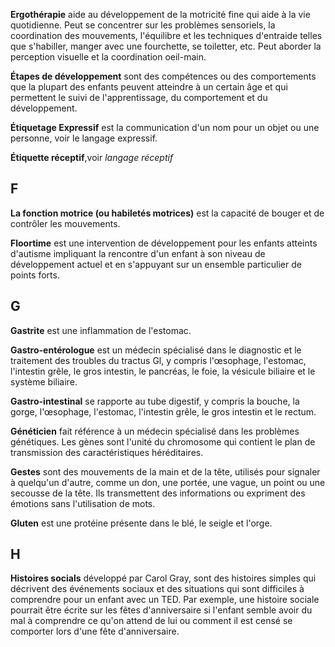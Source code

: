 **Ergothérapie** aide au développement de la motricité fine qui aide à la vie quotidienne. Peut se concentrer sur les problèmes sensoriels, la coordination des mouvements, l'équilibre et les techniques d'entraide telles que s'habiller, manger avec une fourchette, se toiletter, etc. Peut aborder la perception visuelle et la coordination oeil-main.

**Étapes de développement** sont des compétences ou des comportements que la plupart des enfants peuvent atteindre à un certain âge et qui permettent le suivi de l'apprentissage, du comportement et du développement.

**Étiquetage Expressif** est la communication d'un nom pour un objet ou une personne, voir le langage expressif.

**Étiquette réceptif**,voir *langage réceptif*

## F
**La fonction motrice (ou habiletés motrices)** est la capacité de bouger et de contrôler les mouvements.

**Floortime** est une intervention de développement pour les enfants atteints d'autisme impliquant la rencontre d'un enfant à son niveau de développement actuel et en s'appuyant sur un ensemble particulier de points forts.

## G
**Gastrite** est une inflammation de l'estomac.

**Gastro-entérologue** est un médecin spécialisé dans le diagnostic et le traitement des troubles du tractus Gl, y compris l'œsophage, l'estomac, l'intestin grêle, le gros intestin, le pancréas, le foie, la vésicule biliaire et le système biliaire.

**Gastro-intestinal** se rapporte au tube digestif, y compris la bouche, la gorge, l'œsophage, l'estomac, l'intestin grêle, le gros intestin et le rectum.

**Généticien** fait référence à un médecin spécialisé dans les problèmes génétiques. Les gènes sont l'unité du chromosome qui contient le plan de transmission des caractéristiques héréditaires.

**Gestes** sont des mouvements de la main et de la tête, utilisés pour signaler à quelqu'un d'autre, comme un don, une portée, une vague, un point ou une secousse de la tête. Ils transmettent des informations ou expriment des émotions sans l'utilisation de mots.

**Gluten** est une protéine présente dans le blé, le seigle et l'orge.

## H
**Histoires socials** développé par Carol Gray, sont des histoires simples qui décrivent des événements sociaux et des situations qui sont difficiles à comprendre pour un enfant avec un TED. Par exemple, une histoire sociale pourrait être écrite sur les fêtes d'anniversaire si l'enfant semble avoir du mal à comprendre ce qu'on attend de lui ou comment il est censé se comporter lors d'une fête d'anniversaire.
